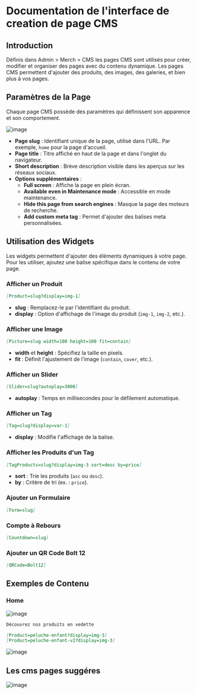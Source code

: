 # Documentation de l'interface de creation de page CMS

## Introduction

Définis dans Admin > Merch > CMS les pages CMS sont utilisés pour créer, modifier et organiser des pages avec du contenu dynamique. Les pages CMS permettent d'ajouter des produits, des images, des galeries, et bien plus à vos pages.

## Paramètres de la Page

Chaque page CMS possède des paramètres qui définissent son apparence et son comportement.

![image](https://github.com/user-attachments/assets/bea0cea5-f878-4e1c-8157-c381606d5baf)

- **Page slug** : Identifiant unique de la page, utilisé dans l'URL. Par exemple, `home` pour la page d'accueil.
- **Page title** : Titre affiché en haut de la page et dans l'onglet du navigateur.
- **Short description** : Brève description visible dans les aperçus sur les réseaux sociaux.
- **Options supplémentaires** :
  - **Full screen** : Affiche la page en plein écran.
  - **Available even in Maintenance mode** : Accessible en mode maintenance.
  - **Hide this page from search engines** : Masque la page des moteurs de recherche.
  - **Add custom meta tag** : Permet d'ajouter des balises meta personnalisées.

## Utilisation des Widgets

Les widgets permettent d'ajouter des éléments dynamiques à votre page. Pour les utiliser, ajoutez une balise spécifique dans le contenu de votre page.

### Afficher un Produit

```markdown
[Product=slug?display=img-1]
```

- **slug** : Remplacez-le par l'identifiant du produit.
- **display** : Option d'affichage de l'image du produit (`img-1`, `img-2`, etc.).

### Afficher une Image

```markdown
[Picture=slug width=100 height=100 fit=contain]
```

- **width** et **height** : Spécifiez la taille en pixels.
- **fit** : Définit l'ajustement de l'image (`contain`, `cover`, etc.).

### Afficher un Slider

```markdown
[Slider=slug?autoplay=3000]
```

- **autoplay** : Temps en millisecondes pour le défilement automatique.

### Afficher un Tag

```markdown
[Tag=slug?display=var-1]
```

- **display** : Modifie l'affichage de la balise.

### Afficher les Produits d'un Tag

```markdown
[TagProducts=slug?display=img-3 sort=desc by=price]
```

- **sort** : Trie les produits (`asc` ou `desc`).
- **by** : Critère de tri (ex. : `price`).

### Ajouter un Formulaire

```markdown
[Form=slug]
```

### Compte à Rebours

```markdown
[Countdown=slug]
```

### Ajouter un QR Code Bolt 12

```markdown
[QRCode=Bolt12]
```

## Exemples de Contenu

### Home

![image](https://github.com/user-attachments/assets/0009001c-f8a5-4eef-aceb-9f2914b02e9f)

```markdown
Découvrez nos produits en vedette

[Product=peluche-enfant?display=img-3]
[Product=peluche-enfant-v2?display=img-3]
```

![image](https://github.com/user-attachments/assets/16e06d46-ca63-44d0-a1ff-dc5c67d30594)

## Les cms pages suggéres

![image](https://github.com/user-attachments/assets/37852837-e7d2-4a43-9366-d05b671e7fc5)
